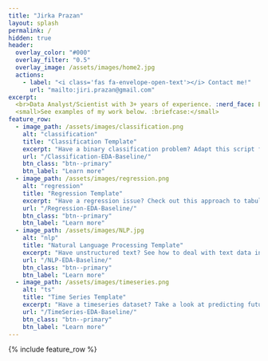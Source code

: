 ```yaml
---
title: "Jirka Prazan"
layout: splash
permalink: /
hidden: true
header:
  overlay_color: "#000"
  overlay_filter: "0.5"
  overlay_image: /assets/images/home2.jpg
  actions:
    - label: "<i class='fas fa-envelope-open-text'></i> Contact me!"
      url: "mailto:jiri.prazan@gmail.com"
excerpt:
  <br>Data Analyst/Scientist with 3+ years of experience. :nerd_face: Enjoys Machine Learning competitions and working on products that change the status quo. :boom:<br/>
  <small>See examples of my work below. :briefcase:</small>
feature_row:
  - image_path: /assets/images/classification.png
    alt: "classification"
    title: "Classification Template"
    excerpt: "Have a binary classification problem? Adapt this script for binary classification competition baseline!"
    url: "/Classification-EDA-Baseline/"
    btn_class: "btn--primary"
    btn_label: "Learn more"
  - image_path: /assets/images/regression.png
    alt: "regression"
    title: "Regression Template"
    excerpt: "Have a regression issue? Check out this approach to tabular regression competition baseline!"
    url: "/Regression-EDA-Baseline/"
    btn_class: "btn--primary"
    btn_label: "Learn more"
  - image_path: /assets/images/NLP.jpg
    alt: "nlp"
    title: "Natural Language Processing Template"
    excerpt: "Have unstructured text? See how to deal with text data in multiple classification competition!"
    url: "/NLP-EDA-Baseline/"
    btn_class: "btn--primary"
    btn_label: "Learn more"
  - image_path: /assets/images/timeseries.png
    alt: "ts"
    title: "Time Series Template"
    excerpt: "Have a timeseries dataset? Take a look at predicting future stock prices in this competition!"
    url: "/TimeSeries-EDA-Baseline/"
    btn_class: "btn--primary"
    btn_label: "Learn more"
---
```


{% include feature_row %}